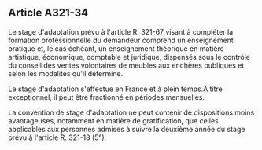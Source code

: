 Article A321-34
----
Le stage d'adaptation prévu à l'article R. 321-67 visant à compléter la
formation professionnelle du demandeur comprend un enseignement pratique et, le
cas échéant, un enseignement théorique en matière artistique, économique,
comptable et juridique, dispensés sous le contrôle du conseil des ventes
volontaires de meubles aux enchères publiques et selon les modalités qu'il
détermine.

Le stage d'adaptation s'effectue en France et à plein temps.A titre
exceptionnel, il peut être fractionné en périodes mensuelles.

La convention de stage d'adaptation ne peut contenir de dispositions moins
avantageuses, notamment en matière de gratification, que celles applicables aux
personnes admises à suivre la deuxième année du stage prévu à l'article R.
321-18 (5°).
